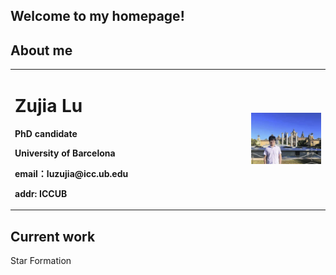 ## Welcome to my homepage!

## About me

<table border="0">
  <tr>
    <td width="75%">
      <h1>Zujia Lu</h1>
      <p><b>PhD candidate</b></p>
      <p><b>University of Barcelona</b></p>
      <p><b>email：luzujia@icc.ub.edu</b></p>
      <p><b>addr: ICCUB</b></p>
    </td>
    <td width="25%">
      <img src="/luzujia_github1.png" width="100%"> 
    </td>
  </tr>
</table>


## Current work

Star Formation
